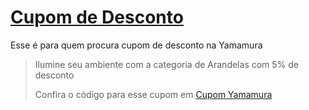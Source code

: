 # [Cupom de Desconto](https://github.com/CupomDeDesconto/Promocoes/blob/main/README.md)
Esse é para quem procura cupom de desconto na Yamamura
<blockquote cite="https://asasdodesconto.com/desconto/ilumine-seu-ambiente-com-a-categoria-de-arandelas-com-5-de-desconto-2072237"><p>Ilumine seu ambiente com a categoria de Arandelas com 5% de desconto</p><footer>Confira o código para esse cupom em <a href="https://asasdodesconto.com/desconto/ilumine-seu-ambiente-com-a-categoria-de-arandelas-com-5-de-desconto-2072237">Cupom Yamamura</a></footer></blockquote>